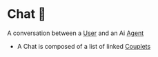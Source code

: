 # Chat 🌿

A conversation between a [User](User.md) and an Ai [Agent](Agent.md)

- A Chat is composed of a list of linked [Couplets](Couplet.md)
